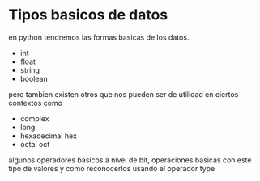 # Tipos basicos de datos

en python tendremos las formas basicas de los datos.

* int
* float
* string
* boolean

pero tambien existen otros que nos pueden ser de utilidad en ciertos contextos como

* complex
* long
* hexadecimal hex
* octal oct

algunos operadores basicos a nivel de bit, operaciones basicas con este tipo de valores y como
reconocerlos usando el operador type
